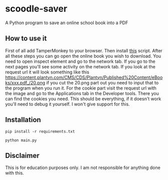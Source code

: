 # scoodle-saver
A Python program to save an online school book into a PDF

## How to use it
First of all add TamperMonkey to your browser. Then install [this](https://greasyfork.org/en/scripts/398781-scoodle-correctie) script. After all these steps you can go open the online book you wish to download. You need to open inspect element and go to the network tab. If you go to the next pages you'll see some activity on the network tab. If you look at the request url it will look something like this https://content.plantyn.com/CMS/CDS/Plantyn/Published%20Content/eBooks/xxx.pdf_/20.png if you cut the 20.png part out you need to input that to the program when you run it. For the cookie part visit the request url with the image and go to the Applications tab in the Developer tools. There you can find the cookies you need. This should be everything, if it doesn't work you'll need to debug it yourself. I won't give support for this.

## Installation
`pip install -r requirements.txt`

`python main.py`

## Disclaimer
This is for education purposes only. I am not responsible for anything done with this.
